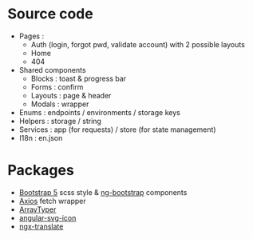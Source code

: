 
# Source code
- Pages :
  - Auth (login, forgot pwd, validate account) with 2 possible layouts
  - Home
  - 404
- Shared components
  - Blocks : toast & progress bar
  - Forms : confirm
  - Layouts : page & header
  - Modals : wrapper
- Enums : endpoints / environments / storage keys
- Helpers : storage / string
- Services : app (for requests) / store (for state management)
- I18n : en.json

# Packages
- [Bootstrap 5](https://getbootstrap.com/) scss style & [ng-bootstrap](https://ng-bootstrap.github.io/) components
- [Axios](https://github.com/axios/axios) fetch wrapper
- [ArrayTyper](https://github.com/FranzStrudel/-caliatys-array-typer)
- [angular-svg-icon](https://github.com/czeckd/angular-svg-icon)
- [ngx-translate](https://github.com/ngx-translate/core)
